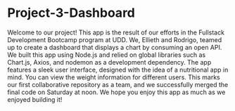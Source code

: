 # Project-3-Dashboard

Welcome to our project! This app is the result of our efforts in the Fullstack Development Bootcamp program at UDD. We, Ellieth and Rodrigo, teamed up to create a dashboard that displays a chart by consuming an open API. We built this app using Node.js and relied on global libraries such as Chart.js, Axios, and nodemon as a development dependency. The app features a sleek user interface, designed with the idea of a nutritional app in mind. You can view the weight information for different users. This marks our first collaborative repository as a team, and we successfully merged the final code on Saturday at noon. We hope you enjoy this app as much as we enjoyed building it!
